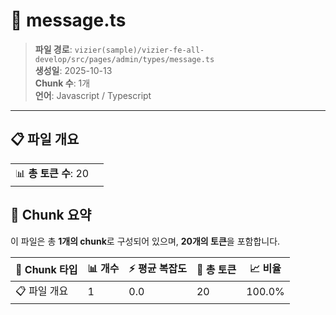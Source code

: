 # 📄 message.ts

> **파일 경로**: `vizier(sample)/vizier-fe-all-develop/src/pages/admin/types/message.ts`  
> **생성일**: 2025-10-13  
> **Chunk 수**: 1개  
> **언어**: Javascript / Typescript
---


## 📋 파일 개요

| | |
|--|--|
| 📊 **총 토큰 수**: 20 |  |






## 🧩 Chunk 요약

이 파일은 총 **1개의 chunk**로 구성되어 있으며, **20개의 토큰**을 포함합니다.

| 🧩 Chunk 타입 | 📊 개수 | ⚡ 평균 복잡도 | 📝 총 토큰 | 📈 비율 |
|---------------|--------|-------------|----------|--------|
| 📋 파일 개요 | 1 | 0.0 | 20 | 100.0% |

